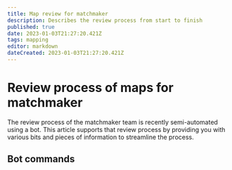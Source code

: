 ```yaml
---
title: Map review for matchmaker
description: Describes the review process from start to finish
published: true
date: 2023-01-03T21:27:20.421Z
tags: mapping
editor: markdown
dateCreated: 2023-01-03T21:27:20.421Z
---
```


# Review process of maps for matchmaker

The review process of the matchmaker team is recently semi-automated using a bot. This article supports that review process by providing you with various bits and pieces of information to streamline the process. 

## Bot commands